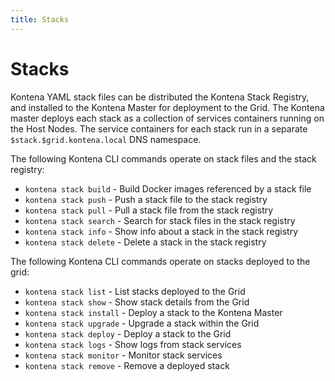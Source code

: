 ```yaml
---
title: Stacks
---
```


# Stacks

Kontena YAML stack files can be distributed the Kontena Stack Registry, and installed to the Kontena Master for deployment to the Grid.
The Kontena master deploys each stack as a collection of services containers running on the Host Nodes.
The service containers for each stack run in a separate `$stack.$grid.kontena.local` DNS namespace.

The following Kontena CLI commands operate on stack files and the stack registry:

* `kontena stack build` - Build Docker images referenced by a stack file
* `kontena stack push` - Push a stack file to the stack registry
* `kontena stack pull` - Pull a stack file from the stack registry
* `kontena stack search` - Search for stack files in the stack registry
* `kontena stack info` - Show info about a stack in the stack registry
* `kontena stack delete` - Delete a stack in the stack registry

The following Kontena CLI commands operate on stacks deployed to the grid:

* `kontena stack list` - List stacks deployed to the Grid
* `kontena stack show` - Show stack details from the Grid
* `kontena stack install` - Deploy a stack to the Kontena Master
* `kontena stack upgrade` - Upgrade a stack within the Grid
* `kontena stack deploy` - Deploy a stack to the Grid
* `kontena stack logs` - Show logs from stack services
* `kontena stack monitor` - Monitor stack services
* `kontena stack remove` - Remove a deployed stack
